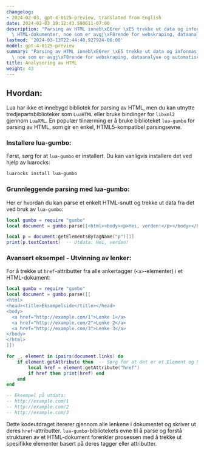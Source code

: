 ```yaml
---
changelog:
- 2024-02-03, gpt-4-0125-preview, translated from English
date: 2024-02-03 19:12:43.590611-07:00
description: "Parsing av HTML inneb\xE6rer \xE5 trekke ut data og informasjon fra\
  \ HTML-dokumenter, noe som er avgj\xF8rende for webskraping, dataanalyse og\u2026"
lastmod: '2024-03-13T22:44:40.927924-06:00'
model: gpt-4-0125-preview
summary: "Parsing av HTML inneb\xE6rer \xE5 trekke ut data og informasjon fra HTML-dokumenter,\
  \ noe som er avgj\xF8rende for webskraping, dataanalyse og automatiseringsoppgaver."
title: Analysering av HTML
weight: 43
---
```


## Hvordan:
Lua har ikke et innebygd bibliotek for parsing av HTML, men du kan utnytte tredjepartsbiblioteker som `LuaHTML` eller bruke bindinger for `libxml2` gjennom `LuaXML`. En populær tilnærming er å bruke biblioteket `lua-gumbo` for parsing av HTML, som gir en enkel, HTML5-kompatibel parsingsevne.

### Installere lua-gumbo:
Først, sørg for at `lua-gumbo` er installert. Du kan vanligvis installere det ved hjelp av luarocks:

```sh
luarocks install lua-gumbo
```

### Grunnleggende parsing med lua-gumbo:
Her er hvordan du kan parse et enkelt HTML-snutt og trekke ut data fra det ved bruk av `lua-gumbo`:

```lua
local gumbo = require "gumbo"
local document = gumbo.parse[[<html><body><p>Hei, verden!</p></body></html>]]

local p = document:getElementsByTagName("p")[1]
print(p.textContent)  -- Utdata: Hei, verden!
```

### Avansert eksempel - Utvinning av lenker:
For å trekke ut `href`-attributter fra alle ankertagger (`<a>`-elementer) i et HTML-dokument:

```lua
local gumbo = require "gumbo"
local document = gumbo.parse([[
<html>
<head><title>Eksempelside</title></head>
<body>
  <a href="http://example.com/1">Lenke 1</a>
  <a href="http://example.com/2">Lenke 2</a>
  <a href="http://example.com/3">Lenke 3</a>
</body>
</html>
]])

for _, element in ipairs(document.links) do
    if element.getAttribute then  -- Sørg for at det er et Element og har attributter
        local href = element:getAttribute("href")
        if href then print(href) end
    end
end

-- Eksempel på utdata:
-- http://example.com/1
-- http://example.com/2
-- http://example.com/3
```

Dette kodeutdraget itererer gjennom alle lenkene i dokumentet og skriver ut deres `href`-attributter. `lua-gumbo`-bibliotekets evne til å parse og forstå strukturen av et HTML-dokument forenkler prosessen med å trekke ut spesifikke elementer basert på deres tagger eller attributter.
